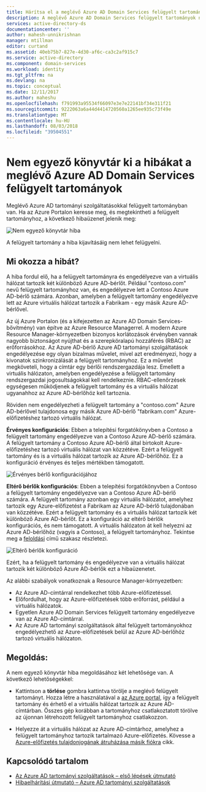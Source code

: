 ```yaml
---
title: Hárítsa el a meglévő Azure AD Domain Services felügyelt tartományok nem egyező könyvtár hibákat |} A Microsoft Docs
description: A meglévő Azure AD Domain Services felügyelt tartományok nem egyező könyvtár-hibák megértése és megoldása
services: active-directory-ds
documentationcenter: ''
author: mahesh-unnikrishnan
manager: mtillman
editor: curtand
ms.assetid: 40eb75b7-827e-4d30-af6c-ca3c2af915c7
ms.service: active-directory
ms.component: domain-services
ms.workload: identity
ms.tgt_pltfrm: na
ms.devlang: na
ms.topic: conceptual
ms.date: 12/11/2017
ms.author: maheshu
ms.openlocfilehash: f791993a95534f66097e3e7e22141bf34e311f21
ms.sourcegitcommit: 9222063a6a44d4414720560a1265ee935c73f49e
ms.translationtype: MT
ms.contentlocale: hu-HU
ms.lasthandoff: 08/03/2018
ms.locfileid: "39504551"
---
```

# <a name="resolve-mismatched-directory-errors-for-existing-azure-ad-domain-services-managed-domains"></a>Nem egyező könyvtár ki a hibákat a meglévő Azure AD Domain Services felügyelt tartományok
Meglévő Azure AD tartományi szolgáltatásokkal felügyelt tartományban van. Ha az Azure Portalon keresse meg, és megtekintheti a felügyelt tartományhoz, a következő hibaüzenet jelenik meg:

![Nem egyező könyvtár hiba](.\media\getting-started\mismatched-tenant-error.png)

A felügyelt tartomány a hiba kijavításáig nem lehet felügyelni.


## <a name="whats-causing-this-error"></a>Mi okozza a hibát?
A hiba fordul elő, ha a felügyelt tartományra és engedélyezve van a virtuális hálózat tartozik két különböző Azure AD-bérlőt. Például "contoso.com" nevű felügyelt tartományhoz van, és engedélyezve lett a Contoso Azure AD-bérlő számára. Azonban, amelyben a felügyelt tartomány engedélyezve lett az Azure virtuális hálózat tartozik a Fabrikam - egy másik Azure AD-bérlővel.

Az új Azure Portalon (és a kifejezetten az Azure AD Domain Services-bővítmény) van építve az Azure Resource Managerrel. A modern Azure Resource Manager-környezetben bizonyos korlátozások érvényben vannak nagyobb biztonságot nyújthat és a szerepköralapú hozzáférés (RBAC) az erőforrásokhoz. Az Azure AD-bérlő Azure AD tartományi szolgáltatások engedélyezése egy olyan bizalmas művelet, mivel azt eredményezi, hogy a kivonatok szinkronizálását a felügyelt tartományhoz. Ez a művelet megköveteli, hogy a címtár egy bérlői rendszergazdája lesz. Emellett a virtuális hálózaton, amelyben engedélyezése a felügyelt tartomány rendszergazdai jogosultságokkal kell rendelkeznie. RBAC-ellenőrzések egységesen működjenek a felügyelt tartomány és a virtuális hálózat ugyanahhoz az Azure AD-bérlőhöz kell tartoznia.

Röviden nem engedélyezheti a felügyelt tartomány a "contoso.com" Azure AD-bérlővel tulajdonosa egy másik Azure AD-bérlő "fabrikam.com" Azure-előfizetéshez tartozó virtuális hálózat. 

**Érvényes konfigurációs**: Ebben a telepítési forgatókönyvben a Contoso a felügyelt tartomány engedélyezve van a Contoso Azure AD-bérlő számára. A felügyelt tartomány a Contoso Azure AD-bérlő által birtokolt Azure-előfizetéshez tartozó virtuális hálózat van közzétéve. Ezért a felügyelt tartomány és is a virtuális hálózat tartozik az Azure AD-bérlőhöz. Ez a konfiguráció érvényes és teljes mértékben támogatott.

![Érvényes bérlő konfigurációjához](./media/getting-started/valid-tenant-config.png)

**Eltérő bérlők konfigurációs**: Ebben a telepítési forgatókönyvben a Contoso a felügyelt tartomány engedélyezve van a Contoso Azure AD-bérlő számára. A felügyelt tartomány azonban egy virtuális hálózatot, amelyhez tartozik egy Azure-előfizetést a Fabrikam az Azure AD-bérlő tulajdonában van közzétéve. Ezért a felügyelt tartomány és a virtuális hálózat tartozik két különböző Azure AD-bérlőt. Ez a konfiguráció az eltérő bérlők konfigurációs, és nem támogatott. A virtuális hálózaton át kell helyezni az Azure AD-bérlőhöz (vagyis a Contoso), a felügyelt tartományhoz. Tekintse meg a [feloldási](#resolution) című szakasz részletezi.

![Eltérő bérlők konfiguráció](./media/getting-started/mismatched-tenant-config.png)

Ezért, ha a felügyelt tartomány és engedélyezve van a virtuális hálózat tartozik két különböző Azure AD-bérlők ezt a hibaüzenetet.

Az alábbi szabályok vonatkoznak a Resource Manager-környezetben:
- Az Azure AD-címtárral rendelkezhet több Azure-előfizetéssel.
- Előfordulhat, hogy az Azure-előfizetések több erőforrást, például a virtuális hálózatok.
- Egyetlen Azure AD Domain Services felügyelt tartomány engedélyezve van az Azure AD-címtárral.
- Az Azure AD tartományi szolgáltatások által felügyelt tartományokhoz engedélyezhető az Azure-előfizetések belül az Azure AD-bérlőhöz tartozó virtuális hálózaton.


## <a name="resolution"></a>Megoldás:
A nem egyező könyvtár hiba megoldásához két lehetősége van. A következő lehetőségekkel:

- Kattintson a **törlése** gombra kattintva törölje a meglévő felügyelt tartományt. Hozza létre a használatával a [az Azure portal](https://portal.azure.com), így a felügyelt tartomány és érhető el a virtuális hálózat tartozik az Azure AD-címtárban. Összes gép korábban a tartományhoz csatlakoztatott törölve az újonnan létrehozott felügyelt tartományhoz csatlakozzon.

- Helyezze át a virtuális hálózat az Azure AD-címtárhoz, amelyhez a felügyelt tartományhoz tartozik tartalmazó Azure-előfizetés. Kövesse a [Azure-előfizetés tulajdonjogának átruházása másik fiókra](../billing/billing-subscription-transfer.md) cikk.


## <a name="related-content"></a>Kapcsolódó tartalom
* [Az Azure AD tartományi szolgáltatások – első lépések útmutató](active-directory-ds-getting-started.md)
* [Hibaelhárítási útmutató – Azure AD tartományi szolgáltatások](active-directory-ds-troubleshooting.md)
